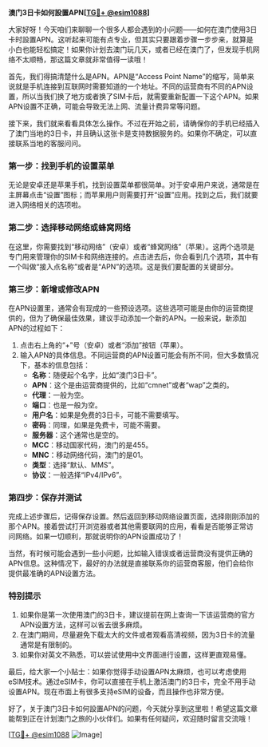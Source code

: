 **澳门3日卡如何設置APN[[TG💪+ @esim1088](https://t.me/s/esim1088)]**

大家好呀！今天咱们来聊聊一个很多人都会遇到的小问题——如何在澳门使用3日卡时設置APN。这听起来可能有点专业，但其实只要跟着步骤一步步来，就算是小白也能轻松搞定！如果你计划去澳门玩几天，或者已经在澳门了，但发现手机网络不太顺畅，那这篇文章就非常值得一读哦！

首先，我们得搞清楚什么是APN。APN是“Access Point Name”的缩写，简单来说就是手机连接到互联网时需要知道的一个地址。不同的运营商有不同的APN设置，所以当我们换了地方或者换了SIM卡后，就需要重新配置一下这个APN。如果APN设置不正确，可能会导致无法上网、流量计费异常等问题。

接下来，我们就来看看具体怎么操作。不过在开始之前，请确保你的手机已经插入了澳门当地的3日卡，并且确认这张卡是支持数据服务的。如果你不确定，可以直接联系当地的客服问问。

### **第一步：找到手机的设置菜单**
无论是安卓还是苹果手机，找到设置菜单都很简单。对于安卓用户来说，通常是在主屏幕点击“设置”图标；而苹果用户则需要打开“设置”应用。找到之后，我们就要进入网络相关的选项啦。

### **第二步：选择移动网络或蜂窝网络**
在这里，你需要找到“移动网络”（安卓）或者“蜂窝网络”（苹果）。这两个选项是专门用来管理你的SIM卡和网络连接的。点击进去后，你会看到几个选项，其中有一个叫做“接入点名称”或者是“APN”的选项。这是我们要配置的关键部分。

### **第三步：新增或修改APN**
在APN设置里，通常会有现成的一些预设选项。这些选项可能是由你的运营商提供的，但为了确保最佳效果，建议手动添加一个新的APN。一般来说，新添加APN的过程如下：

1. 点击右上角的“+”号（安卓）或者“添加”按钮（苹果）。
2. 输入APN的具体信息。不同运营商的APN设置可能会有所不同，但大多数情况下，基本的信息包括：
   - **名称**：随便起个名字，比如“澳门3日卡”。
   - **APN**：这个是由运营商提供的，比如“cmnet”或者“wap”之类的。
   - **代理**：一般为空。
   - **端口**：也是一般为空。
   - **用户名**：如果是免费的3日卡，可能不需要填写。
   - **密码**：同理，如果是免费卡，可能不需要。
   - **服务器**：这个通常也是空的。
   - **MCC**：移动国家代码，澳门的是455。
   - **MNC**：移动网络代码，澳门的是01。
   - **类型**：选择“默认、MMS”。
   - **协议**：一般选择“IPv4/IPv6”。

### **第四步：保存并测试**
完成上述步骤后，记得保存设置。然后返回到移动网络设置页面，选择刚刚添加的那个APN。接着尝试打开浏览器或者其他需要联网的应用，看看是否能够正常访问网络。如果一切顺利，那就说明你的APN设置成功了！

当然，有时候可能会遇到一些小问题，比如输入错误或者运营商没有提供正确的APN信息。这种情况下，最好的办法就是直接联系你的运营商客服，他们会给你提供最准确的APN设置方法。

### **特别提示**
1. 如果你是第一次使用澳门的3日卡，建议提前在网上查询一下该运营商的官方APN设置方法，这样可以省去很多麻烦。
2. 在澳门期间，尽量避免下载太大的文件或者观看高清视频，因为3日卡的流量通常是有限制的。
3. 如果你对英文不熟悉，可以尝试使用中文界面进行设置，这样更直观易懂。

最后，给大家一个小贴士：如果你觉得手动设置APN太麻烦，也可以考虑使用eSIM技术。通过eSIM卡，你可以直接在手机上激活澳门的3日卡，完全不用手动设置APN。现在市面上有很多支持eSIM的设备，而且操作也非常方便。

好了，关于澳门3日卡如何設置APN的问题，今天就分享到这里啦！希望这篇文章能帮到正在计划澳门之旅的小伙伴们。如果有任何疑问，欢迎随时留言交流哦！

[[TG💪+ @esim1088](https://t.me/s/esim1088) ![Image](https://i.postimg.cc/4NQfJmqS/Snipaste-2025-05-13-00-14-12.png)]